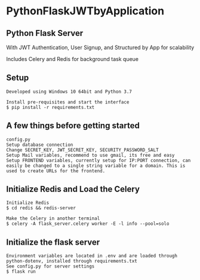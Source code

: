 # PythonFlaskJWTbyApplication

<h2>Python Flask Server</h2>
<p>With JWT Authentication, User Signup, and Structured by App for scalability</p>
<p>Includes Celery and Redis for background task queue</p>

## Setup
```console_window
Developed using Windows 10 64bit and Python 3.7

Install pre-requisites and start the interface
$ pip install -r requirements.txt
```

## A few things before getting started
```console_window
config.py
Setup database connection
Change SECRET_KEY, JWT_SECRET_KEY, SECURITY_PASSWORD_SALT
Setup Mail variables, recommend to use gmail, its free and easy
Setup FRONTEND variables, currently setup for IP:PORT connection, can easily be changed to a single string variable for a domain. This is used to create URLs for the frontend.

```
## Initialize Redis and Load the Celery
```console_window
Initialize Redis
$ cd redis && redis-server

Make the Celery in another terminal
$ celery -A flask_server.celery worker -E -l info --pool=solo

```

## Initialize the flask server
```console_window
Environment variables are located in .env and are loaded through python-dotenv, installed through requirements.txt
See config.py for server settings
$ flask run

```

